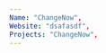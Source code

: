 ```yaml
--- 
Name: "ChangeNow", 
Website: "dsafasdf", 
Projects: "ChangeNow",
--- 
```

<!--lang:en--> 

<!--lang:es--] 

<!--lang:de--] 

<!--lang:fr--] 

<!--lang:pl--] 

<!--lang:uk--] 

[!--lang:*--> 